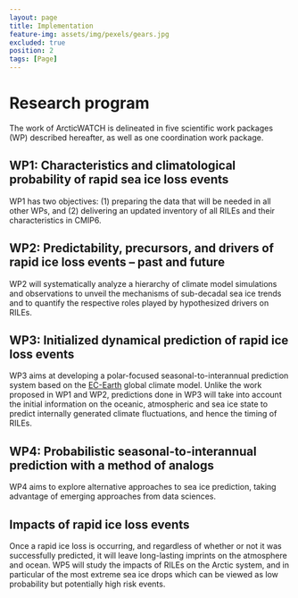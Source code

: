 ```yaml
---
layout: page
title: Implementation
feature-img: assets/img/pexels/gears.jpg
excluded: true
position: 2
tags: [Page]
---
```


# Research program

The work of ArcticWATCH is delineated in five scientific work packages (WP) described hereafter, as well as one coordination work package.

## WP1: Characteristics and climatological probability of rapid sea ice loss events
WP1 has two objectives: (1) preparing the data that will be needed in all other WPs, and (2) delivering an
updated inventory of all RILEs and their characteristics in CMIP6.

## WP2: Predictability, precursors, and drivers of rapid ice loss events – past and future
WP2 will systematically analyze a hierarchy of climate model simulations and observations to unveil the
mechanisms of sub-decadal sea ice trends and to quantify the respective roles played by hypothesized drivers
on RILEs.

## WP3: Initialized dynamical prediction of rapid ice loss events 
WP3 aims at developing a polar-focused seasonal-to-interannual prediction system based on the [EC-Earth](https://ec-earth.org/) global climate model.
Unlike the work proposed in WP1 and WP2, predictions done in WP3 will take into account the initial
information on the oceanic, atmospheric and sea ice state to predict internally generated climate fluctuations,
and hence the timing of RILEs.


## WP4: Probabilistic seasonal-to-interannual prediction with a method of analogs
WP4 aims to explore alternative approaches to sea ice prediction, taking advantage of emerging approaches
from data sciences.

## Impacts of rapid ice loss events
Once a rapid ice loss is occurring, and regardless of whether or not it was successfully predicted, it will leave
long-lasting imprints on the atmosphere and ocean. WP5 will study the impacts of RILEs on the Arctic system,
and in particular of the most extreme sea ice drops which can be viewed as low probability but potentially high
risk events.
